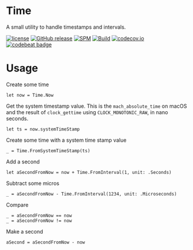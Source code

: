 # Time

A small utility to handle timestamps and intervals.

[![license](https://img.shields.io/github/license/mashape/apistatus.svg)]()
[![GitHub release](https://img.shields.io/github/release/randymarsh77/time.svg)]()
[![SPM](https://img.shields.io/badge/SPM-compatible-brightgreen.svg)](https://github.com/apple/swift-package-manager)
[![Build](https://github.com/randymarsh77/time/workflows/CI/badge.svg)](https://github.com/randymarsh77/time/actions?query=workflow%3ACI)
[![codecov.io](https://codecov.io/gh/randymarsh77/time/branch/master/graphs/badge.svg)](https://codecov.io/gh/randymarsh77/time/branch/master)
[![codebeat badge](https://codebeat.co/badges/bbf19ae9-35d5-4eb5-a47f-561480300607)](https://codebeat.co/projects/github-com-randymarsh77-time)

# Usage

Create some time

```
let now = Time.Now
```

Get the system timestamp value. This is the `mach_absolute_time` on macOS and the result of `clock_gettime` using `CLOCK_MONOTONIC_RAW`, in nano seconds.

```
let ts = now.systemTimeStamp
```

Create some time with a system time stamp value

```
_ = Time.FromSystemTimeStamp(ts)
```

Add a second

```
let aSecondFromNow = now + Time.FromInterval(1, unit: .Seconds)
```

Subtract some micros

```
_ = aSecondFromNow - Time.FromInterval(1234, unit: .Microseconds)
```

Compare

```
_ = aSecondFromNow == now
_ = aSecondFromNow != now
```

Make a second

```
aSecond = aSecondFromNow - now
```
